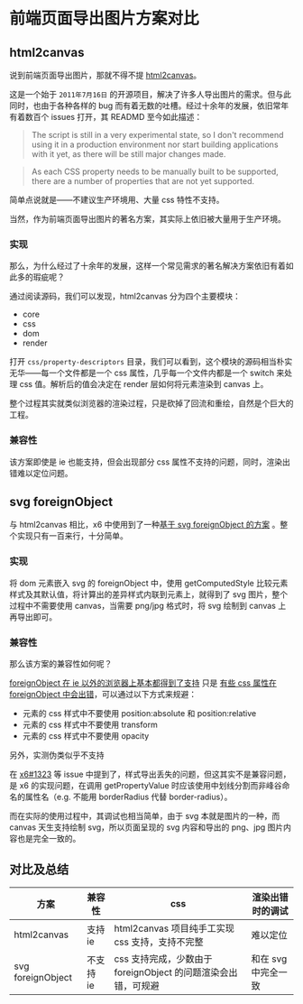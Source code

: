 # 前端页面导出图片方案对比

## html2canvas

说到前端页面导出图片，那就不得不提 [html2canvas](https://github.com/niklasvh/html2canvas)。

这是一个始于 `2011年7月16日` 的开源项目，解决了许多人导出图片的需求。但与此同时，也由于各种各样的 bug 而有着无数的吐槽。经过十余年的发展，依旧常年有着数百个 issues 打开，其 READMD 至今如此描述：

> The script is still in a very experimental state, so I don't recommend using it in a production environment nor start building applications with it yet, as there will be still major changes made.

> As each CSS property needs to be manually built to be supported, there are a number of properties that are not yet supported.

简单点说就是——不建议生产环境用、大量 css 特性不支持。

当然，作为前端页面导出图片的著名方案，其实际上依旧被大量用于生产环境。

### 实现

那么，为什么经过了十余年的发展，这样一个常见需求的著名解决方案依旧有着如此多的瑕疵呢？

通过阅读源码，我们可以发现，html2canvas 分为四个主要模块：

+ core
+ css
+ dom
+ render

打开 `css/property-descriptors` 目录，我们可以看到，这个模块的源码相当朴实无华——每一个文件都是一个 css 属性，几乎每一个文件内都是一个 switch 来处理 css 值。解析后的值会决定在 render 层如何将元素渲染到 canvas 上。 

整个过程其实就类似浏览器的渲染过程，只是砍掉了回流和重绘，自然是个巨大的工程。

### 兼容性

该方案即使是 ie 也能支持，但会出现部分 css 属性不支持的问题，同时，渲染出错难以定位问题。

## svg foreignObject

与 html2canvas 相比，x6 中使用到了一种[基于 svg foreignObject 的方案](https://github1s.com/antvis/X6/blob/HEAD/packages/x6/src/graph/format.ts) 。整个实现只有一百来行，十分简单。

### 实现

将 dom 元素嵌入 svg 的 foreignObject 中，使用 getComputedStyle 比较元素样式及其默认值，将计算出的差异样式内联到元素上，就得到了 svg 图片，整个过程中不需要使用 canvas，当需要 png/jpg 格式时，将 svg 绘制到 canvas 上再导出即可。

### 兼容性

那么该方案的兼容性如何呢？

[foreignObject 在 ie 以外的浏览器上基本都得到了支持](https://caniuse.com/?search=foreignObject) 只是 [有些 css 属性在 foreignObject 中会出错](https://x6.antv.vision/zh/docs/tutorial/epilog#htmlreactvue%E8%8A%82%E7%82%B9%E6%B8%B2%E6%9F%93%E5%87%BA%E9%94%99)，可以通过以下方式来规避：

+ 元素的 css 样式中不要使用 position:absolute 和 position:relative
+ 元素的 css 样式中不要使用 transform
+ 元素的 css 样式中不要使用 opacity

另外，实测伪类似乎不支持

在 [x6#1323](https://github.com/antvis/X6/issues/1323) 等 issue 中提到了，样式导出丢失的问题，但这其实不是兼容问题，是 x6 的实现问题，在调用 getPropertyValue 时应该使用中划线分割而非峰谷命名的属性名（e.g. 不能用 borderRadius 代替 border-radius）。

而在实际的使用过程中，其调试也相当简单，由于 svg 本就是图片的一种，而 canvas 天生支持绘制 svg，所以页面呈现的 svg 内容和导出的 png、jpg 图片内容也是完全一致的。

## 对比及总结

|方案|兼容性|css|渲染出错时的调试|
|---|---|---|---|
|html2canvas      |支持 ie |html2canvas 项目纯手工实现 css 支持，支持不完整|难以定位|
|svg foreignObject|不支持 ie|css 支持完成，少数由于 foreignObject 的问题渲染会出错，可规避|和在 svg 中完全一致|
